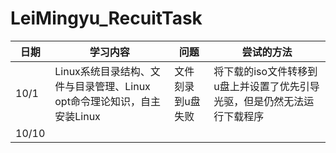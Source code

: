 # LeiMingyu_RecuitTask
|日期|学习内容|问题|尝试的方法|
|---|---|---|---|
|10/1|Linux系统目录结构、文件与目录管理、Linux opt命令理论知识，自主安装Linux|文件刻录到u盘失败|将下载的iso文件转移到u盘上并设置了优先引导光驱，但是仍然无法运行下载程序|
|10/10|
